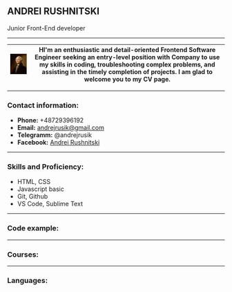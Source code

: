 ## **ANDREI RUSHNITSKI**   


Junior Front-End developer


*****


| ![My foto](/img/foto.jpg "Nice to meet you")  | HI'm an enthusiastic and detail-oriented Frontend Software Engineer seeking an entry-level position with Company to use my skills in coding, troubleshooting complex problems, and assisting in the timely completion of projects. I am glad to welcome you to my CV page. |
|---|---|

[comment]: # ()


*****
### **Contact information:**

* **Phone:** +48729396192
* **Email:** andrejrusik@gmail.com
* **Telegramm:** @andrejrusik
* **Facebook:** [Andrei Rushnitski](https://www.facebook.com/andrejrusik "Andrei Rushnitski")

*****
### **Skills and Proficiency:**

* HTML, CSS
* Javascript basic
* Git, Github
* VS Code, Sublime Text

*****
### **Code example:**

*****
### **Courses:**

*****
### **Languages:**
